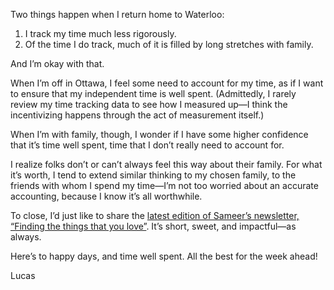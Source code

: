 Two things happen when I return home to Waterloo:

1. I track my time much less rigorously.
2. Of the time I do track, much of it is filled by long stretches with family.

And I’m okay with that.

When I’m off in Ottawa, I feel some need to account for my time, as if I want to ensure that my independent time is well spent. (Admittedly, I rarely review my time tracking data to see how I measured up—I think the incentivizing happens through the act of measurement itself.)

When I’m with family, though, I wonder if I have some higher confidence that it’s time well spent, time that I don’t really need to account for.

I realize folks don’t or can’t always feel this way about their family. For what it’s worth, I tend to extend similar thinking to my chosen family, to the friends with whom I spend my time—I’m not too worried about an accurate accounting, because I know it’s all worthwhile.

To close, I’d just like to share the [latest edition of Sameer’s newsletter, “Finding the things that you love”](https://www.inthemargins.ca/finding-things-to-love). It’s short, sweet, and impactful—as always.

Here’s to happy days, and time well spent. All the best for the week ahead!

Lucas